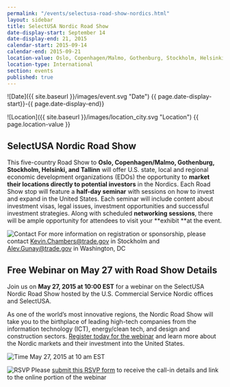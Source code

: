 ```yaml
---
permalink: "/events/selectusa-road-show-nordics.html"
layout: sidebar
title: SelectUSA Nordic Road Show
date-display-start: September 14
date-display-end: 21, 2015
calendar-start: 2015-09-14
calendar-end: 2015-09-21
location-value: Oslo, Copenhagen/Malmo, Gothenburg, Stockholm, Helsinki, Tallinn
location-type: International
section: events
published: true
---
```

![Date]({{ site.baseurl }}/images/event.svg "Date") {{ page.date-display-start}}-{{ page.date-display-end}}

![Location]({{ site.baseurl }}/images/location_city.svg "Location") {{ page.location-value }}

## **SelectUSA Nordic Road Show**

This five-country Road Show to **Oslo, Copenhagen/Malmo, Gothenburg, Stockholm, Helsinki, and Tallinn** will offer U.S. state, local and regional economic development organizations (EDOs) the opportunity to **market their locations directly to potential investors** in the Nordics. Each Road Show stop will feature a **half-day seminar** with sessions on how to invest and expand in the United States. Each seminar will include content about investment visas, legal issues, investment opportunities and successful investment strategies. Along with scheduled **networking sessions**, there will be ample opportunity for attendees to visit your **exhibit **at the event.

![Contact](https://google.github.io/material-design-icons/action/svg/design/ic_question_answer_24px.svg "Contact") For more information on registration or sponsorship, please contact [Kevin.Chambers@trade.gov](mailto:Kevin.Chambers@trade.gov) in Stockholm and [Alev.Gunay@trade.gov](mailto:Alev.Gunay@trade.gov) in Washington, DC

## **Free Webinar on May 27 with Road Show Details**

Join us on **May 27, 2015 at 10:00 EST** for a webinar on the SelectUSA Nordic Road Show hosted by the U.S. Commercial Service Nordic offices and SelectUSA.

As one of the world’s most innovative regions, the Nordic Road Show will take you to the birthplace of leading high-tech companies from the information technology (ICT), energy/clean tech, and design and construction sectors. [Register today for the webinar](https://adobeformscentral.com/?f=m6etqRxXE0tKZwkfawfLPA) and learn more about the Nordic markets and their investment into the United States.

![Time](http://google.github.io/material-design-icons/action/svg/design/ic_schedule_24px.svg "Time") May 27, 2015 at 10 am EST

![RSVP](https://google.github.io/material-design-icons/content/svg/design/ic_send_24px.svg "RSVP") Please [submit this RSVP form](https://adobeformscentral.com/?f=m6etqRxXE0tKZwkfawfLPA) to receive the call-in details and link to the online portion of the webinar
